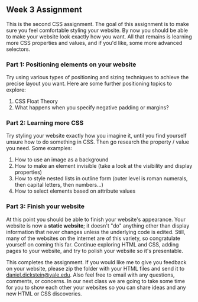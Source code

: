## Week 3 Assignment

This is the second CSS assignment.  The goal of this assignment is to make sure you feel comfortable styling your website.  By now you should be able to make your website look exactly how you want.  All that remains is learning more CSS properties and values, and if you'd like, some more advanced selectors.

### Part 1: Positioning elements on your website

Try using various types of positioning and sizing techniques to achieve the precise layout you want.  Here are some further positioning topics to explore:

1. CSS Float Theory
2. What happens when you specify negative padding or margins?

### Part 2: Learning more CSS

Try styling your website exactly how you imagine it, until you find yourself unsure how to do something in CSS.  Then go research the property / value you need.  Some examples:

1. How to use an image as a background
2. How to make an element invisible (take a look at the visibility and display properties)
3. How to style nested lists in outline form (outer level is roman numerals, then capital letters, then numbers...)
4. How to select elements based on attribute values

### Part 3: Finish your website

At this point you should be able to finish your website's appearance.  Your website is now a **static website**; it doesn't "do" anything other than display information that never changes unless the underlying code is edited.  Still, many of the websites on the internet are of this variety, so congratulate yourself on coming this far.  Continue exploring HTML and CSS, adding pages to your website, and try to polish your website so it's presentable.

This completes the assignment.  If you would like me to give you feedback on your website, please zip the folder with your HTML files and send it to daniel.dickstein@yale.edu.  Also feel free to email with any questions, comments, or concerns.  In our next class we are going to take some time for you to show each other your websites so you can share ideas and any new HTML or CSS discoveries.
